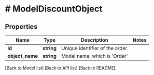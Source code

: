 # # ModelDiscountObject

## Properties

Name | Type | Description | Notes
------------ | ------------- | ------------- | -------------
**id** | **string** | Unique identifier of the order |
**object_name** | **string** | Model name, which is &#39;Order&#39; |

[[Back to Model list]](../../README.md#models) [[Back to API list]](../../README.md#endpoints) [[Back to README]](../../README.md)
